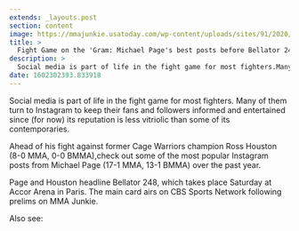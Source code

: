 ```yaml
--- 
extends: _layouts.post 
section: content 
image: https://mmajunkie.usatoday.com/wp-content/uploads/sites/91/2020/10/michael-page-bellator-248-instagram-tbc.jpg?w=640&h=420&crop=1 
title: > 
  Fight Game on the 'Gram: Michael Page's best posts before Bellator 248 
description: > 
  Social media is part of life in the fight game for most fighters.Many of them turn to Instagram to keep their fans and followers informed and entertained since (for now) its reputation is less vitriolic than some of its contemporaries.Ahead of his fight against former Cage Warriors champion Ross Houston (8-0 MMA, 0-0 BMMA),check out some of the most popular Instagram posts from Michael Page (17-1 MMA, 13-1 BMMA) over the past year.Page and Houston headline Bellator 248, which takes place Saturday at Accor Arena in Paris.The main card airs on CBS Sports Network following prelims on MMA Junkie. 
date: 1602302393.833918 
--- 
```

Social media is part of life in the fight game for most fighters. Many of them turn to Instagram to keep their fans and followers informed and entertained since (for now) its reputation is less vitriolic than some of its contemporaries.

Ahead of his fight against former Cage Warriors champion Ross Houston (8-0 MMA, 0-0 BMMA),check out some of the most popular Instagram posts from Michael Page (17-1 MMA, 13-1 BMMA) over the past year.

Page and Houston headline Bellator 248, which takes place Saturday at Accor Arena in Paris. The main card airs on CBS Sports Network following prelims on MMA Junkie.

Also see: